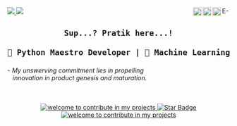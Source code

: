 <a href="mailto:pratikpawarkarad3@gmail.com">

<img align="right" alt="E-Mail" height=17 src="https://mailmeteor.com/logos/assets/PNG/Gmail_Logo_256px.png" />
</a>

<a href="https://instagram.com/anodic_passion">

<img align="right" alt="Pratik's Instagram" width=19 height=19 src="https://upload.wikimedia.org/wikipedia/commons/thumb/9/95/Instagram_logo_2022.svg/1200px-Instagram_logo_2022.svg.png" />
</a>

<a href="https://discordapp.com/users/anodic_passion#8670">

<img align="right" alt="Praitk's Discord" height=19 src="https://assets-global.website-files.com/6257adef93867e50d84d30e2/636e0a6a49cf127bf92de1e2_icon_clyde_blurple_RGB.png"/>
</a>

<a href="https://linkedin.com/in/pratik-pawar-0370b0290">

<img align="right" alt="Praitk's Discord" height=19 src="https://cdn-icons-png.flaticon.com/512/174/174857.png"/>
</a>

<a href="https://github.com/pratik-suhas-pawar">
<img src="https://img.shields.io/github/followers/pratik-suhas-pawar?label=Follow&style=social" />
<img src="https://komarev.com/ghpvc/?username=pratik-suhas-pawar&color=blue" /> 
</a>

<h2 align="center">

```diff
Sup...? Pratik here...!

🐍 Python Maestro Developer | 🤖 Machine Learning Enthusiast
```
</h2>



<h6>
  - My unswerving commitment lies in propelling <br> &nbsp&nbsp innovation in product genesis and maturation.
</h6>


<br>
<div align="center">
<a href="https://github.com/pratik-suhas-pawar">
<img src="https://img.shields.io/badge/open_for-contribution-blueviolet" alt=" welcome to contribute in my projects"/>
<img src="https://img.shields.io/static/v1?label=%F0%9F%8C%9F&message=if%20useful&style=style=flat&color=BC4E99" alt="Star Badge"/>
<img src="https://img.shields.io/badge/contributers-welcome-blue" alt=" welcome to contribute in my projects"/>
  </a>
</div>

